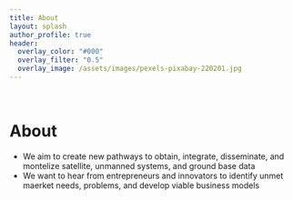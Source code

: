 ```yaml
---
title: About
layout: splash
author_profile: true
header:
  overlay_color: "#000"
  overlay_filter: "0.5"
  overlay_image: /assets/images/pexels-pixabay-220201.jpg
---
```


<br>
<h1>About</h1>
<ul>
 <li>We aim to create new pathways to obtain, integrate, disseminate, and montelize satellite, unmanned systems, and ground base data</li>
 <li>We want to hear from entrepreneurs and innovators to identify unmet maerket needs, problems, and develop viable business models</li>

